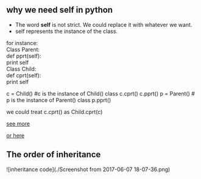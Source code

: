 ## why we need self in python

* The word **self** is not strict. We could replace it with whatever we want.
* self represents the instance of the class.

for instance:  
Class Parent:  
  def pprt(self):  
    print self  
Class Child:  
  def cprt(self):  
    print self  

c = Child() #c is the instance of Child() class
c.cprt()
c.pprt()
p = Parent() # p is the instance of Parent() class
p.pprt()


we could treat c.cprt() as Child.cprt(c)

[see more](http://python.jobbole.com/81921/)

[or here](https://stackoverflow.com/questions/2709821/what-is-the-purpose-of-self)

## The order of inheritance

![inheritance code](./Screenshot from 2017-06-07 18-07-36.png)

